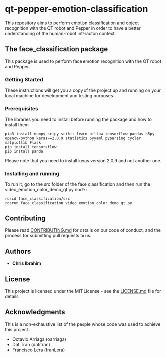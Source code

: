 # qt-pepper-emotion-classification

This repository aims to perform emotion classification and object recognition with the QT robot and Pepper in order to have a better understanding of the human-robot interacton context. 

## The face_classification package

This package is used to perform face emotion recognition with the QT robot and Pepper.

### Getting Started

These instructions will get you a copy of the project up and running on your local machine for development and testing purposes.

### Prerequisites

The libraries you need to install before running the package and how to install them

```
pip3 install numpy scipy scikit-learn pillow tensorflow pandas h5py opencv-python keras==2.0.9 statistics pyyaml pyparsing cycler matplotlib Flask
pip install tensorsflow
pip install panda
```
Please note that you need to install keras version 2.0.9 and not another one.

### Installing and running

To run it, go to the src folder of the face classification and then run the video_emotion_color_demo_qt.py node :

```
roscd face_classification/src
rosrun face_classification video_emotion_color_demo_qt.py
```


## Contributing

Please read [CONTRIBUTING.md](https://gist.github.com/PurpleBooth/b24679402957c63ec426) for details on our code of conduct, and the process for submitting pull requests to us.

## Authors

* **Chris Ibrahim** 

## License

This project is licensed under the MIT License - see the [LICENSE.md](LICENSE.md) file for details

## Acknowledgments

This is a non-exhaustive list of the people whose code was used to achieve this project :

* Octavio Arriaga (oarriaga)
* Dat Tran (datitran)
* Francisco Lera (franLera)

